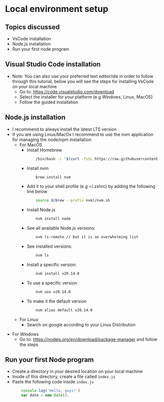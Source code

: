 # Local environment setup


## Topics discussed

- VsCode installation
- Node.js installation
- Run your first node program


## Visual Studio Code installation
* Note: You can also use your preferred text editor/ide in order to follow through this tutorial, below you will see the steps for installing VsCode on your local machine
    - Go to: https://code.visualstudio.com/download
    - Select the installer for your platform (e.g Windows, Linux, MacOS)
    - Follow the guided installation

## Node.js installation

- I recommend to always install the latest LTS version
- If you are using Linux/MacOs I recommend to use the nvm application for managing the node/npm installation
    - For MacOS
        * Install Homebrew
            ```bash
                /bin/bash -c "$(curl -fsSL https://raw.githubusercontent.com/Homebrew/install/master/install.sh)"
            ```
        * Install nvm
            ```bash
                brew install nvm
            ```
        * Add it to your shell profile (e.g ~/.zshrc) by adding the following line below 
            ```bash
                source $(brew --prefix nvm)/nvm.sh

            ```
        * Install Node.js
            ```bash
                nvm install node
            ```
        * See all available Node.js versions:
            ```bash
                nvm ls-remote // but it is an overwhelming list
            ```
        * See installed versions:
            ```bash
                nvm ls
            ```
        * Install a specific version:
            ```bash
                nvm install v20.14.0
            ```
        * To use a specific version
            ```bash
                nvm use v20.14.0
            ```
        * To make it the default version
            ```bash
                nvm alias default v20.14.0
            ```
    * For Linux
        * Search on google according to your Linux Distribution
* For Windows
    * Go to: https://nodejs.org/en/download/package-manager and follow the steps

## Run your first Node program

- Create a directory in your desired location on your local machine
- Inside of this directory, create a file called `index.js`
- Paste the following code inside `index.js`
    ```javascript
        console.log('Hello, guys!')
        var date = new Date();
    ```